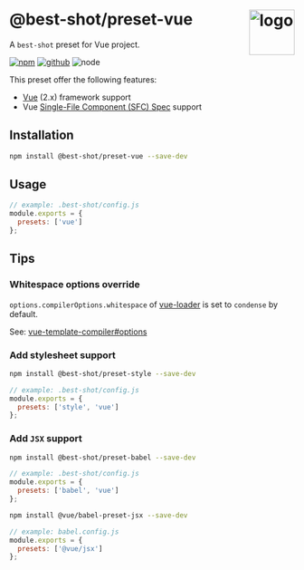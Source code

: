 # @best-shot/preset-vue <img src="https://cdn.jsdelivr.net/gh/best-shot/best-shot/packages/core/logo.svg" alt="logo" height="80" align="right">

A `best-shot` preset for Vue project.

[![npm][npm-badge]][npm-url]
[![github][github-badge]][github-url]
![node][node-badge]

[npm-url]: https://www.npmjs.com/package/@best-shot/preset-vue
[npm-badge]: https://img.shields.io/npm/v/@best-shot/preset-vue.svg?style=flat-square&logo=npm
[github-url]: https://github.com/best-shot/best-shot/tree/master/packages/preset-vue
[github-badge]: https://img.shields.io/npm/l/@best-shot/preset-vue.svg?style=flat-square&colorB=blue&logo=github
[node-badge]: https://img.shields.io/node/v/@best-shot/preset-vue.svg?style=flat-square&colorB=green&logo=node.js

This preset offer the following features:

- [Vue](https://vuejs.org/) (2.x) framework support
- Vue [Single-File Component (SFC) Spec](https://vue-loader.vuejs.org/spec.html) support

## Installation

```bash
npm install @best-shot/preset-vue --save-dev
```

## Usage

```js
// example: .best-shot/config.js
module.exports = {
  presets: ['vue']
};
```

## Tips

### Whitespace options override

`options.compilerOptions.whitespace` of [vue-loader](https://vue-loader.vuejs.org/) is set to `condense` by default.

See: [vue-template-compiler#options](https://github.com/vuejs/vue/tree/dev/packages/vue-template-compiler#options)

### Add stylesheet support

```bash
npm install @best-shot/preset-style --save-dev
```

```js
// example: .best-shot/config.js
module.exports = {
  presets: ['style', 'vue']
};
```

### Add `JSX` support

```bash
npm install @best-shot/preset-babel --save-dev
```

```js
// example: .best-shot/config.js
module.exports = {
  presets: ['babel', 'vue']
};
```

```bash
npm install @vue/babel-preset-jsx --save-dev
```

```js
// example: babel.config.js
module.exports = {
  presets: ['@vue/jsx']
};
```
